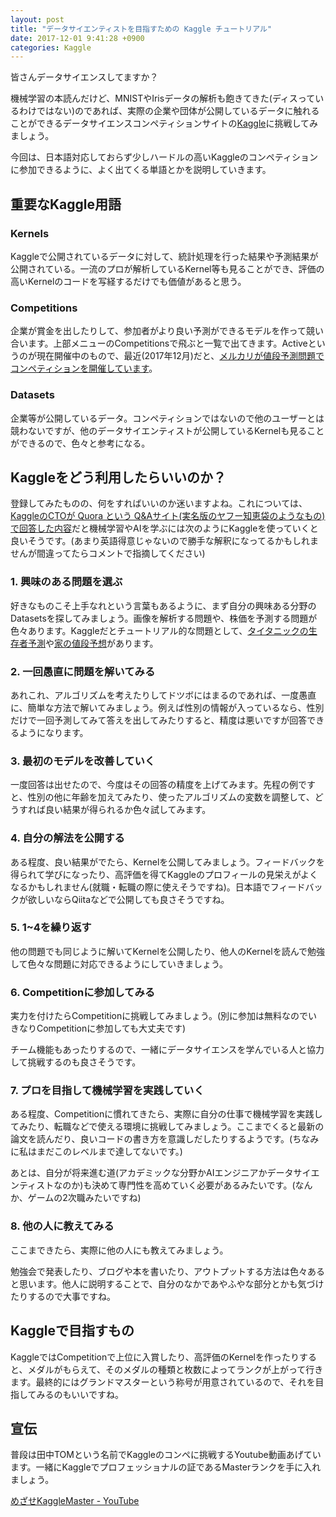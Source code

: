 ```yaml
---
layout: post
title: "データサイエンティストを目指すための Kaggle チュートリアル"
date: 2017-12-01 9:41:28 +0900
categories: Kaggle
---
```


皆さんデータサイエンスしてますか？

機械学習の本読んだけど、MNISTやIrisデータの解析も飽きてきた(ディスっているわけではない)のであれば、実際の企業や団体が公開しているデータに触れることができるデータサイエンスコンペティションサイトの[Kaggle](https://www.kaggle.com/)に挑戦してみましょう。

今回は、日本語対応しておらず少しハードルの高いKaggleのコンペティションに参加できるように、よく出てくる単語とかを説明していきます。

## 重要なKaggle用語
### Kernels
Kaggleで公開されているデータに対して、統計処理を行った結果や予測結果が公開されている。一流のプロが解析しているKernel等も見ることができ、評価の高いKernelのコードを写経するだけでも価値があると思う。
### Competitions
企業が賞金を出したりして、参加者がより良い予測ができるモデルを作って競い合います。上部メニューのCompetitionsで飛ぶと一覧で出てきます。Activeというのが現在開催中のもので、最近(2017年12月)だと、[メルカリが値段予測問題でコンペティションを開催しています](http://mercan.mercari.com/entry/2017/11/22/173000)。

### Datasets
企業等が公開しているデータ。コンペティションではないので他のユーザーとは競わないですが、他のデータサイエンティストが公開しているKernelも見ることができるので、色々と参考になる。

## Kaggleをどう利用したらいいのか？
登録してみたものの、何をすればいいのか迷いますよね。これについては、[KaggleのCTOが Quora という Q&Aサイト(実名版のヤフー知恵袋のようなもの)で回答した内容](https://www.quora.com/What-are-the-best-sources-to-study-machine-learning-and-artificial-intelligence)だと機械学習やAIを学ぶには次のようにKaggleを使っていくと良いそうです。(あまり英語得意じゃないので勝手な解釈になってるかもしれませんが間違ってたらコメントで指摘してください)

### 1. 興味のある問題を選ぶ
好きなものこそ上手なれという言葉もあるように、まず自分の興味ある分野のDatasetsを探してみましょう。画像を解析する問題や、株価を予測する問題が色々あります。Kaggleだとチュートリアル的な問題として、[タイタニックの生存者予測](https://www.kaggle.com/c/titanic)や[家の値段予想](https://www.kaggle.com/c/house-prices-advanced-regression-techniques)があります。

### 2. 一回愚直に問題を解いてみる
あれこれ、アルゴリズムを考えたりしてドツボにはまるのであれば、一度愚直に、簡単な方法で解いてみましょう。例えば性別の情報が入っているなら、性別だけで一回予測してみて答えを出してみたりすると、精度は悪いですが回答できるようになります。

### 3. 最初のモデルを改善していく
一度回答は出せたので、今度はその回答の精度を上げてみます。先程の例ですと、性別の他に年齢を加えてみたり、使ったアルゴリズムの変数を調整して、どうすれば良い結果が得られるか色々試してみます。

### 4. 自分の解法を公開する
ある程度、良い結果がでたら、Kernelを公開してみましょう。フィードバックを得られて学びになったり、高評価を得てKaggleのプロフィールの見栄えがよくなるかもしれません(就職・転職の際に使えそうですね)。日本語でフィードバックが欲しいならQiitaなどで公開しても良さそうですね。

### 5. 1~4を繰り返す
他の問題でも同じように解いてKernelを公開したり、他人のKernelを読んで勉強して色々な問題に対応できるようにしていきましょう。

### 6. Competitionに参加してみる
実力を付けたらCompetitionに挑戦してみましょう。(別に参加は無料なのでいきなりCompetitionに参加しても大丈夫です)

チーム機能もあったりするので、一緒にデータサイエンスを学んでいる人と協力して挑戦するのも良さそうです。

### 7. プロを目指して機械学習を実践していく
ある程度、Competitionに慣れてきたら、実際に自分の仕事で機械学習を実践してみたり、転職などで使える環境に挑戦してみましょう。ここまでくると最新の論文を読んだり、良いコードの書き方を意識しだしたりするようです。(ちなみに私はまだこのレベルまで達してないです。)

あとは、自分が将来進む道(アカデミックな分野かAIエンジニアかデータサイエンティストなのか)も決めて専門性を高めていく必要があるみたいです。(なんか、ゲームの2次職みたいですね)

### 8. 他の人に教えてみる
ここまできたら、実際に他の人にも教えてみましょう。

勉強会で発表したり、ブログや本を書いたり、アウトプットする方法は色々あると思います。他人に説明することで、自分のなかであやふやな部分とかも気づけたりするので大事ですね。

## Kaggleで目指すもの
KaggleではCompetitionで上位に入賞したり、高評価のKernelを作ったりすると、メダルがもらえて、そのメダルの種類と枚数によってランクが上がって行きます。最終的にはグランドマスターという称号が用意されているので、それを目指してみるのもいいですね。

## 宣伝
普段は田中TOMという名前でKaggleのコンペに挑戦するYoutube動画あげています。一緒にKaggleでプロフェッショナルの証であるMasterランクを手に入れましょう。

[めざせKaggleMaster \- YouTube](https://www.youtube.com/playlist?list=PLJrcxxeDeb80gooZP0xs0QN2NAP8AR_nY)